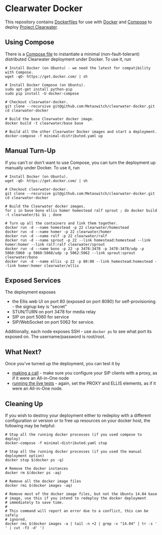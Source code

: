 # Clearwater Docker

This repository contains [Dockerfiles](https://docs.docker.com/reference/builder/) for use with [Docker](https://www.docker.com/) and [Compose](https://docs.docker.com/compose/) to deploy [Project Clearwater](http://www.projectclearwater.org).

## Using Compose

There is a [Compose file](minimal-distributed.yaml) to instantiate a minimal (non-fault-tolerant) distributed Clearwater deployment under Docker.  To use it, run

    # Install Docker (on Ubuntu) - we need the latest for compatibility with Compose.
    wget -qO- https://get.docker.com/ | sh

    # Install Docker Compose (on Ubuntu).
    sudo apt-get install python-pip
    sudo pip install -U docker-compose

    # Checkout clearwater-docker.
    git clone --recursive git@github.com:Metaswitch/clearwater-docker.git
    cd clearwater-docker

    # Build the base Clearwater docker image.
    docker build -t clearwater/base base

    # Build all the other Clearwater Docker images and start a deployment.
    docker-compose -f minimal-distributed.yaml up

## Manual Turn-Up

If you can't or don't want to use Compose, you can turn the deployment up manually under Docker.  To use it, run

    # Install Docker (on Ubuntu).
    wget -qO- https://get.docker.com/ | sh

    # Checkout clearwater-docker.
    git clone --recursive git@github.com:Metaswitch/clearwater-docker.git
    cd clearwater-docker

    # Build the Clearwater docker images.
    for i in base bono ellis homer homestead ralf sprout ; do docker build -t clearwater/$i $i ; done

    # Turn up all the containers and link them together.
    docker run -d --name homestead -p 22 clearwater/homestead
    docker run -d --name homer -p 22 clearwater/homer
    docker run -d --name ralf -p 22 clearwater/ralf
    docker run -d --name sprout -p 22 --link homestead:homestead --link homer:homer --link ralf:ralf clearwater/sprout
    docker run -d --name bono -p 22 -p 3478:3478 -p 3478:3478/udp -p 5060:5060 -p 5060:5060/udp -p 5062:5062 --link sprout:sprout clearwater/bono
    docker run -d --name ellis -p 22 -p 80:80 --link homestead:homestead --link homer:homer clearwater/ellis

## Exposed Services

The deployment exposes

-   the Ellis web UI on port 80 (exposed on port 8080) for self-provisioning - the signup key is "secret"
-   STUN/TURN on port 3478 for media relay
-   SIP on port 5060 for service
-   SIP/WebSocket on port 5062 for service.

Additionally, each node exposes SSH - use `docker ps` to see what port its exposed on.  The username/password is root/root.

## What Next?

Once you've turned up the deployment, you can test it by

-   [making a call](http://clearwater.readthedocs.org/en/latest/Making_your_first_call) - make sure you configure your SIP clients with a proxy, as if it were an All-in-One node
-   [running the live tests](http://clearwater.readthedocs.org/en/latest/Running_the_live_tests) - again, set the PROXY and ELLIS elements, as if it were an All-in-One node.

## Cleaning Up

If you wish to destroy your deployment either to redeploy with a different configuration or version or to free up resources on your docker host, the following may be helpful:

    # Stop all the running docker processes (if you used compose to deploy)
    docker-compose -f minimal-distributed.yaml stop

    # Stop all the running docker processes (if you used the manual deployment option)
    docker stop $(docker ps -q)

    # Remove the docker instances
    docker rm $(docker ps -aq)

    # Remove all the docker image files
    docker rmi $(docker images -aq)

    # Remove most of the docker image files, but not the Ubuntu 14.04 base
    # image, use this if you intend to redeploy the docker deployment
    # immediately to save time.
    #
    # This command will report an error due to a conflict, this can be safely
    # ignored.
    docker rmi $(docker images -a | tail -n +2 | grep -v "14.04" | tr -s ' ' | cut -f3 -d' ')
